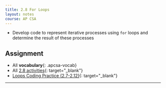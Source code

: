 ```yaml
---
title: 2.8 For Loops
layout: notes
course: AP CSA
---
```


- Develop code to represent iterative processes using `for` loops and determine the result of these processes

## Assignment

- All **vocabulary**{: .apcsa-vocab}
- All [2.8 activities](https://runestone.academy/ns/books/published/manvillehighschool_csawesome2_2526/topic-2-8-for-loops.html){: target="_blank"}
- [Loops Coding Practice (2.7-2.12)](https://runestone.academy/ns/books/published/manvillehighschool_csawesome2_2526/loops-practice-coding.html){: target="_blank"}

---

